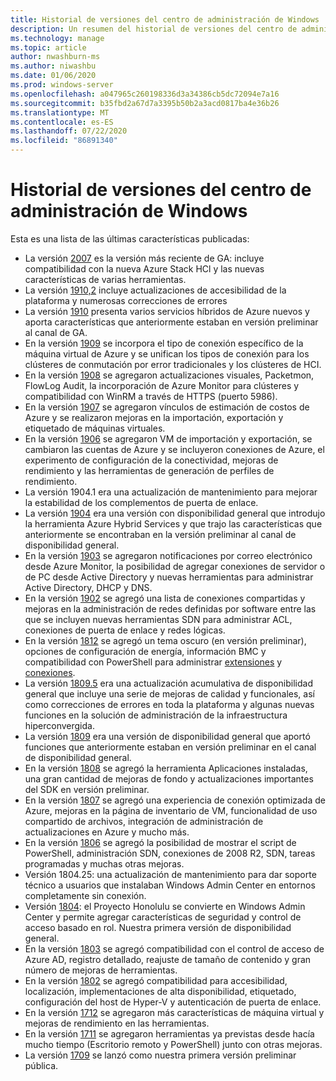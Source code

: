 ```yaml
---
title: Historial de versiones del centro de administración de Windows
description: Un resumen del historial de versiones del centro de administración de Windows, incluidos los vínculos para descargarlos.
ms.technology: manage
ms.topic: article
author: nwashburn-ms
ms.author: niwashbu
ms.date: 01/06/2020
ms.prod: windows-server
ms.openlocfilehash: a047965c260198336d3a34386cb5dc72094e7a16
ms.sourcegitcommit: b35fbd2a67d7a3395b50b2a3acd0817ba4e36b26
ms.translationtype: MT
ms.contentlocale: es-ES
ms.lasthandoff: 07/22/2020
ms.locfileid: "86891340"
---
```

# <a name="windows-admin-center-release-history"></a>Historial de versiones del centro de administración de Windows

Esta es una lista de las últimas características publicadas:

- La versión [2007](https://aka.ms/wac2007) es la versión más reciente de GA: incluye compatibilidad con la nueva Azure Stack HCl y las nuevas características de varias herramientas.
- La versión [1910,2](https://aka.ms/wac1910.2) incluye actualizaciones de accesibilidad de la plataforma y numerosas correcciones de errores
- La versión [1910](https://aka.ms/wac1910) presenta varios servicios híbridos de Azure nuevos y aporta características que anteriormente estaban en versión preliminar al canal de GA.
- En la versión [1909](https://aka.ms/wac1909) se incorpora el tipo de conexión específico de la máquina virtual de Azure y se unifican los tipos de conexión para los clústeres de conmutación por error tradicionales y los clústeres de HCI.
- En la versión [1908](https://aka.ms/wac1908) se agregaron actualizaciones visuales, Packetmon, FlowLog Audit, la incorporación de Azure Monitor para clústeres y compatibilidad con WinRM a través de HTTPS (puerto 5986).
- En la versión [1907](https://aka.ms/wac1907) se agregaron vínculos de estimación de costos de Azure y se realizaron mejoras en la importación, exportación y etiquetado de máquinas virtuales.
- En la versión [1906](https://aka.ms/wac1906) se agregaron VM de importación y exportación, se cambiaron las cuentas de Azure y se incluyeron conexiones de Azure, el experimento de configuración de la conectividad, mejoras de rendimiento y las herramientas de generación de perfiles de rendimiento.
- La versión 1904.1 era una actualización de mantenimiento para mejorar la estabilidad de los complementos de puerta de enlace.
- La versión [1904](https://aka.ms/wac1904) era una versión con disponibilidad general que introdujo la herramienta Azure Hybrid Services y que trajo las características que anteriormente se encontraban en la versión preliminar al canal de disponibilidad general.
- En la versión [1903](https://aka.ms/wac1903) se agregaron notificaciones por correo electrónico desde Azure Monitor, la posibilidad de agregar conexiones de servidor o de PC desde Active Directory y nuevas herramientas para administrar Active Directory, DHCP y DNS.
- En la versión [1902](https://aka.ms/wac1902) se agregó una lista de conexiones compartidas y mejoras en la administración de redes definidas por software entre las que se incluyen nuevas herramientas SDN para administrar ACL, conexiones de puerta de enlace y redes lógicas.
- En la versión [1812](https://aka.ms/wac1812) se agregó un tema oscuro (en versión preliminar), opciones de configuración de energía, información BMC y compatibilidad con PowerShell para administrar [extensiones](../configure/using-extensions.md#manage-extensions-with-powershell) y [conexiones](../use/get-started.md#use-powershell-to-import-or-export-your-connections-with-tags).
- La versión [1809.5](https://aka.ms/wac1809.5) era una actualización acumulativa de disponibilidad general que incluye una serie de mejoras de calidad y funcionales, así como correcciones de errores en toda la plataforma y algunas nuevas funciones en la solución de administración de la infraestructura hiperconvergida.
- La versión [1809](https://cloudblogs.microsoft.com/windowsserver/2018/09/20/windows-admin-center-1809-and-sdk-now-generally-available/) era una versión de disponibilidad general que aportó funciones que anteriormente estaban en versión preliminar en el canal de disponibilidad general.
- En la versión [1808](https://aka.ms/WACPreview1808-InsiderBlog) se agregó la herramienta Aplicaciones instaladas, una gran cantidad de mejoras de fondo y actualizaciones importantes del SDK en versión preliminar.
- En la versión [1807](https://aka.ms/WACPreview1807-InsiderBlog) se agregó una experiencia de conexión optimizada de Azure, mejoras en la página de inventario de VM, funcionalidad de uso compartido de archivos, integración de administración de actualizaciones en Azure y mucho más.
- En la versión [1806](https://aka.ms/WACPreview1806-InsiderBlog) se agregó la posibilidad de mostrar el script de PowerShell, administración SDN, conexiones de 2008 R2, SDN, tareas programadas y muchas otras mejoras.
- Versión 1804.25: una actualización de mantenimiento para dar soporte técnico a usuarios que instalaban Windows Admin Center en entornos completamente sin conexión.
- Versión [1804](https://cloudblogs.microsoft.com/windowsserver/2018/04/12/announcing-windows-admin-center-our-reimagined-management-experience/): el Proyecto Honolulu se convierte en Windows Admin Center y permite agregar características de seguridad y control de acceso basado en rol. Nuestra primera versión de disponibilidad general.
- En la versión [1803](https://blogs.windows.com/windowsexperience/2018/03/13/announcing-project-honolulu-technical-preview-1803-and-rsat-insider-preview-for-windows-10) se agregó compatibilidad con el control de acceso de Azure AD, registro detallado, reajuste de tamaño de contenido y gran número de mejoras de herramientas.
- En la versión [1802](https://blogs.windows.com/windowsexperience/2018/02/13/announcing-windows-server-insider-preview-build-17093-project-honolulu-technical-preview-1802) se agregó compatibilidad para accesibilidad, localización, implementaciones de alta disponibilidad, etiquetado, configuración del host de Hyper-V y autenticación de puerta de enlace.
- En la versión [1712](https://blogs.windows.com/windowsexperience/2017/12/19/announcing-project-honolulu-technical-preview-1712-build-05002) se agregaron más características de máquina virtual y mejoras de rendimiento en las herramientas.
- En la versión [1711](https://cloudblogs.microsoft.com/windowsserver/2017/12/01/1711-update-to-project-honolulu-technical-preview-is-now-available/) se agregaron herramientas ya previstas desde hacía mucho tiempo (Escritorio remoto y PowerShell) junto con otras mejoras.
- La versión [1709](https://cloudblogs.microsoft.com/windowsserver/2017/09/22/project-honolulu-technical-preview-is-now-available-for-download/) se lanzó como nuestra primera versión preliminar pública.
